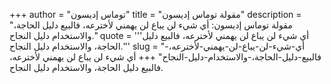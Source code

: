+++
author = "توماس إديسون"
title = "مقولة توماس إديسون"
description = "مقولة توماس إديسون: أي شيء لن يباع لن يهمني لأخترعه، فالبيع دليل الحاجة، والاستخدام دليل النجاح."
quote = '''أي شيء لن يباع لن يهمني لأخترعه، فالبيع دليل الحاجة، والاستخدام دليل النجاح.'''
slug = "أي-شيء-لن-يباع-لن-يهمني-لأخترعه،-فالبيع-دليل-الحاجة،-والاستخدام-دليل-النجاح"
+++
أي شيء لن يباع لن يهمني لأخترعه، فالبيع دليل الحاجة، والاستخدام دليل النجاح.
